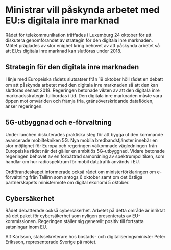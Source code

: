 # Ministrar vill påskynda arbetet med EU:s digitala inre marknad

Rådet för telekommunikation träffades i Luxemburg 24 oktober för att diskutera genomförandet av strategin för den digitala inre marknaden. Mötet präglades av stor enighet kring behovet av att påskynda arbetet så att EU:s digitala inre marknad kan slutföras under 2018\.


## Strategin för den digitala inre marknaden

I linje med Europeiska rådets slutsatser från 19 oktober höll rådet en debatt om att påskynda arbetet med den digitala inre marknaden så att den kan slutföras senast 2018\. Regeringen betonade vikten av att den digitala inre marknadsstrategin fullbordas i tid. Den digitala inre marknaden måste vara öppen mot omvärlden och främja fria, gränsöverskridande dataflöden, anser regeringen.

## 5G\-utbyggnad och e\-förvaltning

Under lunchen diskuterades praktiska steg för att bygga ut den kommande avancerade mobiltekniken 5G. Nya mobila bredbandstjänster innebär en stor möjlighet för Europa och regeringen välkomnade vägledningen från Europeiska rådet när det gäller en ambitiös 5G\-utbyggnad. Vidare betonade regeringen behovet av en förbättrad samordning av spektrumpolitiken, som handlar om hur radiospektrum för mobil datatrafik används i EU.

Ordförandeskapet informerade också rådet om ministerförklaringen om e\-förvaltning från Tallinn som antogs 6 oktober samt om det östliga partnerskapets ministermöte om digital ekonomi 5 oktober.

## Cybersäkerhet

Rådet debatterade också cybersäkerhet. Arbetet på detta område är inriktat på det paket för cybersäkerhet som nyligen presenterats av EU\-kommissionen. Regeringen ställer sig generellt positiv till fortsatta satsningar inom EU.

Alf Karlsson, statssekreterare hos bostads\- och digitaliseringsminister Peter Eriksson, representerade Sverige på mötet.
